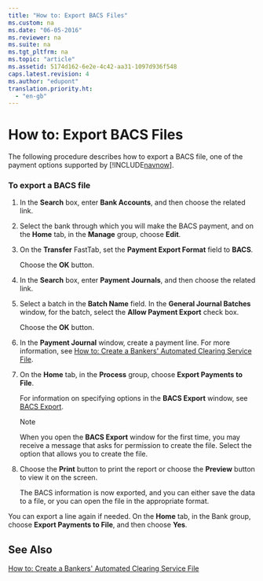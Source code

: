 ```yaml
---
title: "How to: Export BACS Files"
ms.custom: na
ms.date: "06-05-2016"
ms.reviewer: na
ms.suite: na
ms.tgt_pltfrm: na
ms.topic: "article"
ms.assetid: 5174d162-6e2e-4c42-aa31-1097d936f548
caps.latest.revision: 4
ms.author: "edupont"
translation.priority.ht: 
  - "en-gb"
---
```

# How to: Export BACS Files
The following procedure describes how to export a BACS file, one of the payment options supported by [!INCLUDE[navnow](../../ApplicationDesign/includes/navnow_md.md)].  
  
### To export a BACS file  
  
1.  In the **Search** box, enter **Bank Accounts**, and then choose the related link.  
  
2.  Select the bank through which you will make the BACS payment, and on the **Home** tab, in the **Manage** group, choose **Edit**.  
  
3.  On the **Transfer** FastTab, set the **Payment Export Format** field to **BACS**.  
  
     Choose the **OK** button.  
  
4.  In the **Search** box, enter **Payment Journals**, and then choose the related link.  
  
5.  Select a batch in the **Batch Name** field. In the **General Journal Batches** window, for the batch, select the **Allow Payment Export** check box.  
  
     Choose the **OK** button.  
  
6.  In the **Payment Journal** window, create a payment line. For more information, see [How to: Create a Bankers' Automated Clearing Service File](../../LocalFunctionalityForMicrosoftDynamicsNav2016/UnitedKingdom/how-to-create-a-bankers-automated-clearing-service-file.md).  
  
7.  On the **Home** tab, in the **Process** group, choose **Export Payments to File**.  
  
     For information on specifying options in the **BACS Export** window, see [BACS Export](../../LocalFunctionalityForMicrosoftDynamicsNav2016/UnitedKingdom/-$-r_10550-bacs-export-$-.md).  
  
    > [!NOTE]  
    >  When you open the **BACS Export** window for the first time, you may receive a message that asks for permission to create the file. Select the option that allows you to create the file.  
  
8.  Choose the **Print** button to print the report or choose the **Preview** button to view it on the screen.  
  
     The BACS information is now exported, and you can either save the data to a file, or you can open the file in the appropriate format.  
  
 You can export a line again if needed. On the **Home** tab, in the Bank group, choose **Export Payments to File**, and then choose **Yes**.  
  
## See Also  
 [How to: Create a Bankers' Automated Clearing Service File](../../LocalFunctionalityForMicrosoftDynamicsNav2016/UnitedKingdom/how-to-create-a-bankers-automated-clearing-service-file.md)